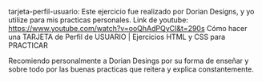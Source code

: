 tarjeta-perfil-usuario:
Este ejercicio fue realizado por Dorian Designs, y yo utilize para mis practicas personales.
Link de youtube: https://www.youtube.com/watch?v=ooQhAdPQyCI&t=290s
Cómo hacer una TARJETA de Perfil de USUARIO | Ejercicios HTML y CSS para PRACTICAR

Recomiendo personalmente a Dorian Desings por su forma de enseñar y sobre todo
por las buenas practicas que reitera y explica constantemente.